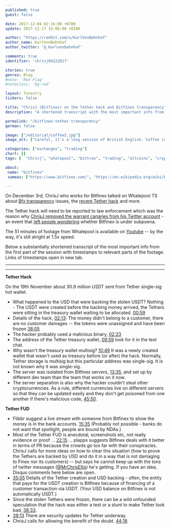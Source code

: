 ```yaml
---
published: true
guest: false

date: 2017-12-04 02:16:00 +0700
update: 2017-12-17 15:06:00 +0100

author: "https://reddit.com/u/KarlVonBahnhof"
author_name: KarlVonBahnhof
author_twitter: '@_Karlvonbahnhof'

comments: true
identifier: 'chrisj04122017'

stories: true
genres: Blog
#note: 'Red Flag'
#noteclass: 'bg-red'

layout: forestry
tickers: false

title: "ChrisJ (Bitfinex) on the Tether hack and Bitfinex transparency"
description: "A shortened transcript with the most important info from the session with timestamps to relevant parts of the footage"

permalink: "/bitfinex-tether-transparency"
german: false

image: ["/editorial/coffee2.jpg"]
image_alt: ["Careful, it's a long session of British English. Coffee image from Pexels."]

categories: ["exchanges", "trading"]
chart: []
tags: [  "Chrisj", "whalepool", "bittrex", "trading", "altcoins", "cryptocurrency", "trading", "crypto-exchange"]

about:
 name: "bitfinex"
 sameas: ["https://www.bitfinex.com/", "https://en.wikipedia.org/wiki/Bitfinex", "https://twitter.com/bitfinex"]

---
```


On December 3rd, ChrisJ who works for Bitfinex talked on Whalepool TS about <a class="intern" href="/bitfinex-banking">Bfx transparency</a> issues, the <a class="intern" href="/tether-hack">recent Tether hack</a> and more.

The Tether hack will need to be reported to law enforcement which was the reason why [ChrisJ removed the warrant canaries from his Twitter account](https://twitter.com/AMuse1512/status/941730603535425536) - an event that [left people wondering](https://www.reddit.com/r/BitcoinMarkets/comments/7k5asc/bitfinex_employee_removes_warrant_canaries_from/) whether Bitfinex is under subpoena.

The 51 minutes of footage from Whalepool is available on [Youtube](https://youtu.be/Z8k5ne-iFP0) -- by the way, it's still alright at 1.5x speed.

Below a substantially shortened transcript of the most important info from the first part of the session with timestamps to relevant parts of the footage. Links of timestamps open in new tab.

_________________

<amp-youtube
       data-videoid="Z8k5ne-iFP0"
       layout="responsive"
       width="700" height="360">
</amp-youtube>

_________________

**Tether Hack**

On the 19th November about 30.9 million USDT sent from Tether single-sig hot wallet.

* What happened to the USD that were backing the stolen USDT? Nothing - The USDT were created before the backing money arrived, the Tethers were sitting in the treasury wallet waiting to be allocated. [00:59](https://youtu.be/Z8k5ne-iFP0?t=1m0s)
* Details of the hack, [02:13](https://youtu.be/Z8k5ne-iFP0?t=2m13s): The money didn't belong to a customer, there are no customer damages -- the tokens were unassigned and have been frozen [38:05](https://youtu.be/Z8k5ne-iFP0?t=38m05s)
* The hacker probably used a malicious binary, [02:23](https://youtu.be/Z8k5ne-iFP0?t=2m23s)
* The address of the Tether treasury wallet, [09:59](https://youtu.be/Z8k5ne-iFP0?t=9m59s) look for it in the text chat.
* Why wasn't the treasury wallet multisig? [10:49](https://youtu.be/Z8k5ne-iFP0?t=10m49s) It was a newly created wallet that wasn't used as treasury before (or after) the hack. Normally, Tether storage is multisig but this particular address was single-sig. It is not known why it was single-sig.
* The server was isolated from Bitfinex servers, [13:35](https://youtu.be/Z8k5ne-iFP0?t=13m35s), and set up by different dev team than the team that works on it now.
* The server separation is also why the hacker couldn't steal other cryptocurrencies. As a rule, different currencies live on different servers so that they can be updated easily and they don't get poisoned from one another if there's malicious code, [45:50](https://youtu.be/Z8k5ne-iFP0?t=45m50s).

**Tether FUD**

* Flibbr suggest a live stream with someone from Bitfinex to show the money is in the bank accounts. [15:35](https://youtu.be/Z8k5ne-iFP0?t=15m35s) (Probably not possible - banks do not want that spotlight, people are bound by NDAs.)
* Most of the Tether FUD is anecdotal, screenshots etc, not really evidence or proof ... [22:15](https://youtu.be/Z8k5ne-iFP0?t=22m15s) ... plapps suggests Bitfinex deals with it better in terms of PR because the crowds go too far with their conspiracies. ChrisJ calls for more ideas on how to clear this situation (how to prove the Tethers are backed by USD and do it in a way that is not damaging to Finex nor its customers) -- but says he cannot keep up with the tons of twitter messages ([@MrChrisEllis](https://twitter.com/mrchrisellis)) he's getting. If you have an idea, Disqus comments here below are open.
* [35:05](https://youtu.be/Z8k5ne-iFP0?t=35m05s) Details of the Tether creation and USD backing - often, the entity that pays for the USDT creation is Bitfinex because of financing of a customer transaction via USDT. (Your USD balance on Bitfinex is not automatically USDT.)
* Since the stolen Tethers were frozen, there can be a wild unfounded speculation that the hack was either a test or a stunt to make Tether look bad, [38:33](https://youtu.be/Z8k5ne-iFP0?t=38m33s).
* [39:13](https://youtu.be/Z8k5ne-iFP0?t=39m13s) There are security updates for Tether underway.
* ChrisJ calls for allowing the benefit of the doubt. [44:18](https://youtu.be/Z8k5ne-iFP0?t=44m18s)
